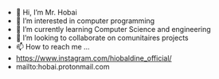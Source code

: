 - 👋 Hi, I’m Mr. Hobai
- 👀 I’m interested in computer programming
- 🌱 I’m currently learning Computer Science and engineering
- 💞️ I’m looking to collaborate on comunitaires projects
- 📫 How to reach me ...
- https://www.instagram.com/hiobaldine_official/
- mailto:hobai.protonmail.com

<!---
HobaiGuigui/HobaiGuigui is a ✨ special ✨ repository because its `README.md` (this file) appears on your GitHub profile.
You can click the Preview link to take a look at your changes.
--->
